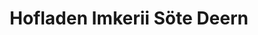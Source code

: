 ---
title: "Hofladen Imkerii Söte Deern"
url: /nordstrand/hofladen-imkerii-soete-deern/
shop: Lebensmittel
---